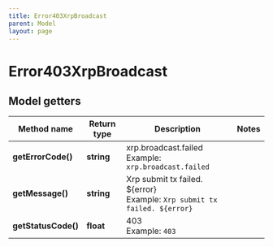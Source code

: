 ```yaml
---
title: Error403XrpBroadcast
parent: Model
layout: page
---
```


# Error403XrpBroadcast

## Model getters

Method name | Return type | Description | Notes
------------ | ------------- | ------------- | -------------
**getErrorCode()** | **string** | xrp.broadcast.failed <br>Example: `xrp.broadcast.failed` |
**getMessage()** | **string** | Xrp submit tx failed. ${error} <br>Example: `Xrp submit tx failed. ${error}` |
**getStatusCode()** | **float** | 403 <br>Example: `403` |

